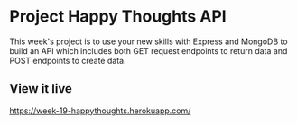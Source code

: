 # Project Happy Thoughts API

This week's project is to use your new skills with Express and MongoDB to build an API which includes both GET request endpoints to return data and POST endpoints to create data.

## View it live

https://week-19-happythoughts.herokuapp.com/
